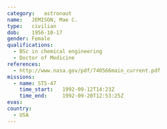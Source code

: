 ```yaml
---
category:	astronaut
name:	JEMISON, Mae C.
type:	civilian
dob:	1956-10-17
gender:	Female
qualifications:
  - BSc in chemical engineering
  - Doctor of Medicine
references:
  - http://www.nasa.gov/pdf/740566main_current.pdf
missions:
  - name: STS-47
    time_start:   1992-09-12T14:23Z
    time_end:     1992-09-20T12:53:25Z
evas:
country:
  - USA
---
```

